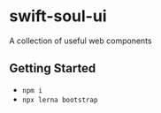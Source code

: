 # swift-soul-ui

A collection of useful web components

## Getting Started

- `npm i`
- `npx lerna bootstrap`
